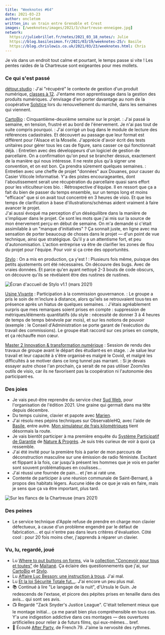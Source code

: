```yaml
---
title: "Weeknotes #64"
date: 2021-03-23
author: oncletom
written_in: un train entre Grenoble et Crest
images: [/weeknotes/images/2021/3/chartreuse-enneigee.jpg]
network:
  https://juliebrillet.fr/notes/2021_03_18_notes/: Julie
  https://blog.basilesimon.fr/2021/03/19/weeknotes-25/: Basile
  https://blog.chrislowis.co.uk/2021/03/23/weeknotes.html: Chris
---
```


Je vis dans un endroit tout calme et pourtant, le temps passe si vite ! Les pentes raides de la Chartreuse sont exigeantes pour mes mollets.

<!--more-->

### Ce qui s'est passé

[détour.studio]
: J'ai "récupéré" le contexte de gestion d'un produit numérique, [classes à 12](https://beta.gouv.fr/startups/classes12.html). J'entame mon apprentissage dans la gestion des produits numériques. J'envisage d'en porter davantage au nom de la coopérative [Solstice] lors du renouvellement du marché, dans les semaines qui viennent.

[CartoBio]
: Cinquantième-deuxième semaine sur le projet.
: J'ai passé la semaine, en tension, frustré et au bord de l'énervement. Je n'ai pas tout de suite compris pourquoi.
: J'ai corrigé un bug dans le module de lecture des références cadastrales. Et découvert au passage que leur format est différent pour l'Alsace et la Moselle. J'apprécie d'avoir écrit des tests unitaires pour gérer tous les cas de figure, sans casser ce qui fonctionnait déjà.
: Entretien avec des développeurs d'un logiciel de gestion de parcellaire. On a confirmation qu'on peut se brancher dessus, exactement de la manière qui nous intéresse. Il ne reste plus qu'à signer une convention, et on est bon. Ça prendra sûrement quelques semaines.
: Entretien avec une cheffe de projet "données" aux Douanes, pour causer du Casier Viticole Informatisé. Y'a des pistes encourageantes, dont l'aboutissement serait une récupération du parcellaire quasi sans effort pour les viticulteur·ices bio.
: Rétrospective d'équipe. Il en ressort que ça a fait du bien de passer du temps ensemble, sur un temps long et moins "efficace" que si on avait tout concentré en 3 heures de visio. Et que les temps de clarification à base d'illustrations/schémas aident vraiment à faire avancer le projet.<br>
J'ai aussi évoqué ma perception d'un déséquilibre dans la manière de s'impliquer dans le projet. Ce sont les mots que j'ai mis sur la source de mon énervement perçu en début de semaine. On m'a demandé si c'était assimilable à un "manque d'initiatives" ? Ça sonnait juste, en ligne avec ma sensation de porter beaucoup de choses dans le projet — d'un point de vue technique, ainsi que stratégique. Qu'il y a un attentisme fort, et peu d'autonomisation. L'action entreprise va être de clarifier les zones de flou du projet pour l'équipe. Pour voir si ça crée des opportunités.

[Stylo]
: On a mis en production, ça y'est !
: Plusieurs fois même, puisque des petits ajustements ont été nécessaires. On découvre des bugs. Avec de vraies données. Et parce qu'en ayant nettoyé 2-3 bouts de code obscurs, on découvre qu'ils se révélaient être des rustines de rustines.

![](/weeknotes/images/2021/3/stylo-1.1.png "Écran d'accueil de Stylo v1.1 (mars 2021)")

[Usine Vivante]
: Participation à la commission gouvernance.
: Le groupe a pris le soin de m'inclure à distance, alors qu'iels se retrouvaient tous·tes en présence après un hiatus de quelques semaines.
: J'étais agréablement surpris que mes remarques soient prises en compte : suppression de métriques/éléments quantitatifs (du style : nécessité de donner 3 à 4 heures de temps de temps bénévole par mois), et sur les notions de pouvoir (exemple : le Conseil d'Administration se porte garant de l'exécution du travail des commissions). Le groupe était raccord sur ces prises en compte, et ça réchauffe mon cœur.

[Master 2 Innovation & transformation numérique]
: Session de rendu des travaux de groupe avant le départ des étudiant·es en stage.
: Je salue leur travail et leur capacité à s'être organisé·es malgré le Covid, et malgré les difficultés à se motiver dans ce long tunnel pas marrant.
: Si je devais essayer autre chose l'an prochain, ça serait de ne pas utiliser Zoom/les outils de visio, car ils ne favorisent pas la coopération ni l'autonomie des participant·es.


### Des joies

- Je vais peut-être reprendre du service chez [Sud Web](https://sudweb.fr), pour l'organisation de l'édition 2021. Une graine qui germait dans ma tête depuis décembre.
- Du temps cuisine, clavier et papote avec [Marien](https://marienfressinaud.fr).
- J'ai résolu mes pépins techniques sur ObservableHQ, avec l'aide de [Basile], entre autre. [Mon simulateur de frais kilométriques](https://observablehq.com/@oncletom/frais-kilometriques-autopartage) tient désormais la route.
- Je vais bientôt participer à ma première enquête du [Système Participatif de Garantie](https://fr.wikipedia.org/wiki/Syst%C3%A8me_participatif_de_garantie) de [Nature & Progrès](https://fr.wikipedia.org/wiki/Syst%C3%A8me_participatif_de_garantie). Je suis très curieux de voir à quoi ça ressemble.
- J'ai été invité pour la première fois à parler de mon parcours de déconstruction masculine sur une émission de radio féministe. Excitant et flippant à la fois, car jusqu'à présent les hommes que je vois en parler sont souvent problématiques en coulisses…
- J'ai réussi une fournée de pain… et j'en ai raté une.
- Contente de participer à une réunion communale de Saint-Bernard, à propos des habitats légers. Aucune idée de ce que je vais en faire, mais je sens que ça va être important, plus tard.

![](/weeknotes/images/2021/3/chartreuse-enneigee.jpg "Sur les flancs de la Chartreuse (mars 2021)")

### Des peines

- Le service technique d'Apple refuse de prendre en charge mon clavier défectueux, à cause d'un problème engendré par le défaut de fabrication… et qui n'entre pas dans leurs critères d'évaluation. Côté cool : pour 20 fois moins cher, j'apprends à réparer un clavier.

### Vu, lu, regardé, joué

- Lu [Where to put buttons on forms](https://adamsilver.io/blog/where-to-put-buttons-on-forms/), via la [collection "Concevoir pour tous et toutes"](https://app.flus.fr/collections/1683651441978698715) de [Maïtané]. Ça éclaire des questionnements que j'ai, sur [CartoBio] et [Stylo].
- Lu [Affaire Luc Besson: une instruction à trous](https://www.mediapart.fr/journal/france/170321/affaire-luc-besson-une-instruction-trous). J'ai mal.
- Lu [Et la loi Sécurité Totale fut...](https://blogs.mediapart.fr/david-dufresne/blog/190321/et-la-loi-securite-totale-fut). J'ai encore un peu plus mal.
- 📚 Continué à lire "Le langage de la nuit", d'Ursula le Guin. Je redescends de l'extase, et picore des pépites prises en tenaille dans des avis… qui sont ses avis.
- 📺 Regardé "Zack Snyder's Justice League". C'était tellement mieux que le montage initial… ça me parait bien plus compréhensible en tous cas. Y'a une indigestion addictive dans ces montages — des ouvertures artificielles pour relier à de futurs films, qui eux-mêmes… bref.
- 🎵 Écouté [After Party](https://www.youtube.com/watch?v=jKW4s02ib7), de French 79. J'aime la nervosité des rythmes.

[détour.studio]: /
[Solstice]: https://solstice.coop/
[Stylo]: https://github.com/EcrituresNumeriques/stylo
[CartoBio]: https://cartobio.org/
[Usine Vivante]: https://www.usinevivante.org
[La Zone]: http://la.zone
[YesWiki]: https://yeswiki.net
[DataGalaxy]: https://www.datagalaxy.com/
[Master 2 Innovation & transformation numérique]: https://www.sciencespo.fr/ecole-management-innovation/fr/formations/innovation-transformation-numerique.html

[Noémie]: https://noemiegirard.co
[Guillaume]: https://www.yuzutech.fr/
[Antoine]: https://www.quaternum.net/
[Yannick]: https://elsif.fr/
[Basile]: https://basilesimon.fr/
[Maïtané]: https://maiwann.net/
[Laurent]: https://cocotier.xyz/
